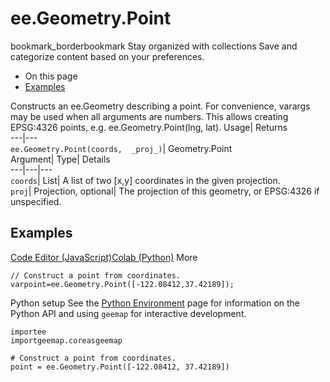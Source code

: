  
#  ee.Geometry.Point 
bookmark_borderbookmark Stay organized with collections  Save and categorize content based on your preferences.
  * On this page
  * [Examples](https://developers.google.com/earth-engine/apidocs/ee-geometry-point#examples)


Constructs an ee.Geometry describing a point. 
For convenience, varargs may be used when all arguments are numbers. This allows creating EPSG:4326 points, e.g. ee.Geometry.Point(lng, lat).
Usage| Returns  
---|---  
`ee.Geometry.Point(coords,  _proj_)`| Geometry.Point  
Argument| Type| Details  
---|---|---  
`coords`| List| A list of two [x,y] coordinates in the given projection.  
`proj`| Projection, optional| The projection of this geometry, or EPSG:4326 if unspecified.  
## Examples
[Code Editor (JavaScript)](https://developers.google.com/earth-engine/apidocs/ee-geometry-point#code-editor-javascript-sample)[Colab (Python)](https://developers.google.com/earth-engine/apidocs/ee-geometry-point#colab-python-sample) More
```
// Construct a point from coordinates.
varpoint=ee.Geometry.Point([-122.08412,37.42189]);
```
Python setup
See the [ Python Environment](https://developers.google.com/earth-engine/guides/python_install) page for information on the Python API and using `geemap` for interactive development.
```
importee
importgeemap.coreasgeemap
```
```
# Construct a point from coordinates.
point = ee.Geometry.Point([-122.08412, 37.42189])
```

